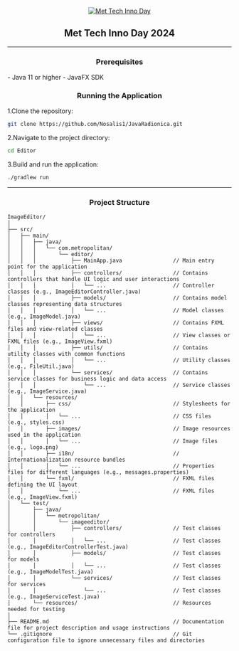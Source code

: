 <p align="center">
    <a href="" rel="noopener">
    <img src="https://www.metropolitan.ac.rs/files/2024/05/tech-inno-vest.jpg" alt="Met Tech Inno Day"></a>
</p>
<h2 align="center">Met Tech Inno Day 2024</h2>

---

<h3 align="center">Prerequisites</h3>
- Java 11 or higher
- JavaFX SDK

<h3 align="center">Running the Application</h3>

1.Clone the repository:
```bash
git clone https://github.com/Nosalis1/JavaRadionica.git
```

2.Navigate to the project directory:
```bash
cd Editor
```

3.Build and run the application:
```bash
./gradlew run
```

---

<h3 align="center">Project Structure</h3>

```
ImageEditor/
│
├── src/
│   ├── main/
│   │   ├── java/
│   │   │   └── com.metropolitan/
│   │   │       └── editor/
│   │   │           ├── MainApp.java                // Main entry point for the application
│   │   │           ├── controllers/                // Contains controllers that handle UI logic and user interactions
│   │   │           │   └── ...                     // Controller classes (e.g., ImageEditorController.java)
│   │   │           ├── models/                     // Contains model classes representing data structures
│   │   │           │   └── ...                     // Model classes (e.g., ImageModel.java)
│   │   │           ├── views/                      // Contains FXML files and view-related classes
│   │   │           │   └── ...                     // View classes or FXML files (e.g., ImageView.fxml)
│   │   │           ├── utils/                      // Contains utility classes with common functions
│   │   │           │   └── ...                     // Utility classes (e.g., FileUtil.java)
│   │   │           └── services/                   // Contains service classes for business logic and data access
│   │   │               └── ...                     // Service classes (e.g., ImageService.java)
│   │   └── resources/
│   │       ├── css/                                // Stylesheets for the application
│   │       │   └── ...                             // CSS files (e.g., styles.css)
│   │       ├── images/                             // Image resources used in the application
│   │       │   └── ...                             // Image files (e.g., logo.png)
│   │       ├── i18n/                               // Internationalization resource bundles
│   │       │   └── ...                             // Properties files for different languages (e.g., messages.properties)
│   │       └── fxml/                               // FXML files defining the UI layout
│   │           └── ...                             // FXML files (e.g., ImageView.fxml)
│   └── test/
│       ├── java/
│       │   └── metropolitan/
│       │       └── imageeditor/
│       │           ├── controllers/                // Test classes for controllers
│       │           │   └── ...                     // Test classes (e.g., ImageEditorControllerTest.java)
│       │           ├── models/                     // Test classes for models
│       │           │   └── ...                     // Test classes (e.g., ImageModelTest.java)
│       │           └── services/                   // Test classes for services
│       │               └── ...                     // Test classes (e.g., ImageServiceTest.java)
│       └── resources/                              // Resources needed for testing
│
├── README.md                                       // Documentation file for project description and usage instructions
└── .gitignore                                      // Git configuration file to ignore unnecessary files and directories
```

<p align="center">

</p>
